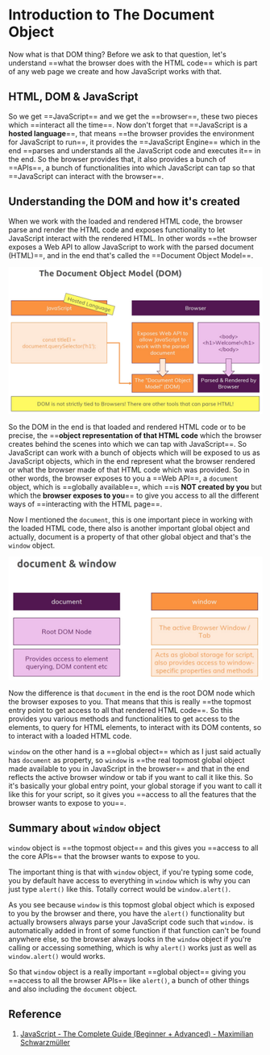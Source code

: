 # Introduction to The Document Object

Now what is that DOM thing? Before we ask to that question, let's understand ==what the browser does with the HTML code== which is part of any web page we create and how JavaScript works with that.

## HTML, DOM & JavaScript

So we get ==JavaScript== and we get the ==browser==, these two pieces which ==interact all the time==. Now don't forget that ==JavaScript is a **hosted language**==, that means ==the browser provides the environment for JavaScript to run==, it provides the ==JavaScript Engine== which in the end ==parses and understands all the JavaScript code and executes it== in the end. So the browser provides that, it also provides a bunch of ==APIs==, a bunch of functionalities into which JavaScript can tap so that ==JavaScript can interact with the browser==.

## Understanding the DOM and how it's created

When we work with the loaded and rendered HTML code, the browser parse and render the HTML code and exposes functionality to let JavaScript interact with the rendered HTML. In other words ==the browser exposes a Web API to allow JavaScript to work with the parsed document (HTML)==, and in the end that's called the ==Document Object Model==.

![DOM parsing](../../img/DOM%20parsing.jpg)

So the DOM in the end is that loaded and rendered HTML code or to be precise, the ==**object representation of that HTML code** which the browser creates behind the scenes into which we can tap with JavaScript==. So JavaScript can work with a bunch of objects which will be exposed to us as JavaScript objects, which in the end represent what the browser rendered or what the browser made of that HTML code which was provided.
So in other words, the browser exposes to you a ==Web API==, a `document` object, which is ==globally available==, which ==is **NOT created by you** but which the **browser exposes to you**== to give you access to all the different ways of ==interacting with the HTML page==.

Now I mentioned the `document`, this is one important piece in working with the loaded HTML code, there also is another important global object and actually, document is a property of that other global object and that's the `window` object.

![document vs window](../../img/document%20vs%20window.jpg)

Now the difference is that `document` in the end is the root DOM node which the browser exposes to you. That means that this is really ==the topmost entry point to get access to all that rendered HTML code==. So this provides you various methods and functionalities to get access to the elements, to query for HTML elements, to interact with its DOM contents, so to interact with a loaded HTML code.

`window` on the other hand is a ==global object== which as I just said actually has `document` as property, so `window` is ==the real topmost global object made available to you in JavaScript in the browser== and that in the end reflects the active browser window or tab if you want to call it like this. So it's basically your global entry point, your global storage if you want to call it like this for your script, so it gives you ==access to all the features that the browser wants to expose to you==.

## Summary about `window` object

`window` object is ==the topmost object== and this gives you ==access to all the core APIs== that the browser wants to expose to you.

The important thing is that with `window` object, if you're typing some code, you by default have access to everything in `window` which is why you can just type `alert()` like this. Totally correct would be `window.alert()`.

As you see because `window` is this topmost global object which is exposed to you by the browser and there, you have the `alert()` functionality but actually browsers always parse your JavaScript code such that `window.` is automatically added in front of some function if that function can't be found anywhere else, so the browser always looks in the `window` object if you're calling or accessing something, which is why `alert()` works just as well as `window.alert()` would works.

So that `window` object is a really important ==global object== giving you ==access to all the browser APIs== like `alert()`, a bunch of other things and also including the `document` object.

## Reference

1. [JavaScript - The Complete Guide (Beginner + Advanced) - Maximilian Schwarzmüller](https://www.udemy.com/course/javascript-the-complete-guide-2020-beginner-advanced/?utm_source=adwords&utm_medium=udemyads&utm_campaign=JavaScript_v.PROF_la.EN_cc.ROWMTA-B_ti.6368&utm_content=deal4584&utm_term=_._ag_130756014153_._ad_558386196906_._kw__._de_c_._dm__._pl__._ti_dsa-774930039569_._li_1011789_._pd__._&matchtype=&gclid=Cj0KCQjw0umSBhDrARIsAH7FCoeU9W1FhcfHq4JH6InuqwKQdlnXPY4wnIG6-ZrfGPJ6hyB9zTE0NW8aAvGkEALw_wcB)
